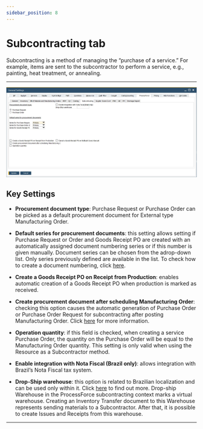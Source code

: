 ```yaml
---
sidebar_position: 8
---
```


# Subcontracting tab

Subcontracting is a method of managing the “purchase of a service.” For example, items are sent to the subcontractor to perform a service, e.g., painting, heat treatment, or annealing.

---

![Subcontracting Tab](./media/subcontracting-tab/subcontracting-tab.webp)

## Key Settings

- **Procurement document type**: Purchase Request or Purchase Order can be picked as a default procurement document for External type Manufacturing Order.

- **Default series for procurement documents**: this setting allows setting if Purchase Request or Order and Goods Receipt PO are created with an automatically assigned document numbering series or if this number is given manually. Document series can be chosen from the adrop-down list. Only series previously defined are available in the list. To check how to create a document numbering, click [here](../../system-initialization/document-numbering.md).

- **Create a Goods Receipt PO on Receipt from Production**: enables automatic creation of a Goods Receipt PO when production is marked as received.

- **Create procurement document after scheduling Manufacturing Order**: checking this option causes the automatic generation of Purchase Order or Purchase Order Request for subcontracting after posting Manufacturing Order. Click [here](../../subcontracting/subcontract-assembly-and-free-issue-materials/process-flow.md#create-a-purchase-order-for-the-service) for more information.

- **Operation quantity**: if this field is checked, when creating a service Purchase Order, the quantity on the Purchase Order will be equal to the Manufacturing Order quantity. This setting is only valid when using the Resource as a Subcontractor method.

- **Enable integration with Nota Fiscal (Brazil only)**: allows integration with Brazil’s Nota Fiscal tax system.

- **Drop-Ship warehouse**: this option is related to Brazilian localization and can be used only within it. Click [here](../../subcontracting/brazil-localization-subcontracting-process.md) to find out more. Drop-ship Warehouse in the ProcessForce subcontracting context marks a virtual warehouse. Creating an Inventory Transfer document to this Warehouse represents sending materials to a Subcontractor. After that, it is possible to create Issues and Receipts from this warehouse.

---
